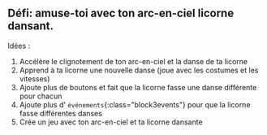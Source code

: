 ## Défi: amuse-toi avec ton arc-en-ciel licorne dansant.

Idées :

1. Accélère le clignotement de ton arc-en-ciel et la danse de ta licorne
2. Apprend à ta licorne une nouvelle danse (joue avec les costumes et les vitesses)
3. Ajoute plus de boutons et fait que la licorne fasse une danse différente pour chacun
4. Ajoute plus d' `événements`{:class="block3events"} pour que la licorne fasse différentes danses
5. Crée un jeu avec ton arc-en-ciel et ta licorne dansante